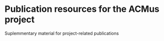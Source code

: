 # Publication resources for the ACMus project
Suplemmentary material for project-related publications
